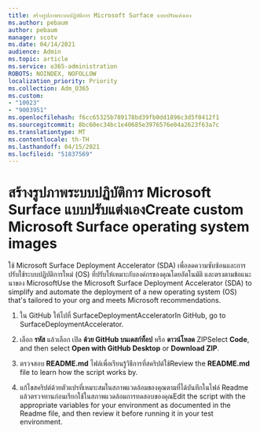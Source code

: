 ```yaml
---
title: สร้างรูปภาพระบบปฏิบัติการ Microsoft Surface แบบปรับแต่งเอง
ms.author: pebaum
author: pebaum
manager: scotv
ms.date: 04/14/2021
audience: Admin
ms.topic: article
ms.service: o365-administration
ROBOTS: NOINDEX, NOFOLLOW
localization_priority: Priority
ms.collection: Adm_O365
ms.custom:
- "10023"
- "9003951"
ms.openlocfilehash: f6cc65325b789178bd39fb0dd1896c3d5f0412f1
ms.sourcegitcommit: 8bc60ec34bc1e40685e3976576e04a2623f63a7c
ms.translationtype: MT
ms.contentlocale: th-TH
ms.lasthandoff: 04/15/2021
ms.locfileid: "51837569"
---
```

# <a name="create-custom-microsoft-surface-operating-system-images"></a><span data-ttu-id="c3916-102">สร้างรูปภาพระบบปฏิบัติการ Microsoft Surface แบบปรับแต่งเอง</span><span class="sxs-lookup"><span data-stu-id="c3916-102">Create custom Microsoft Surface operating system images</span></span>

<span data-ttu-id="c3916-103">ใช้ Microsoft Surface Deployment Accelerator (SDA) เพื่อลดความซับซ้อนและการปรับใช้ระบบปฏิบัติการใหม่ (OS) ที่ปรับให้เหมาะกับองค์กรของคุณโดยอัตโนมัติ และตรงตามข้อแนะนาของ Microsoft</span><span class="sxs-lookup"><span data-stu-id="c3916-103">Use the Microsoft Surface Deployment Accelerator (SDA) to simplify and automate the deployment of a new operating system (OS) that's tailored to your org and meets Microsoft recommendations.</span></span>

1. <span data-ttu-id="c3916-104">ใน GitHub ให้ไปที่ SurfaceDeploymentAccelerator</span><span class="sxs-lookup"><span data-stu-id="c3916-104">In GitHub, go to SurfaceDeploymentAccelerator.</span></span>

1. <span data-ttu-id="c3916-105">เลือก **รหัส** แล้วเลือก เปิด **ด้วย GitHub บนเดสก์ท็อป** หรือ **ดาวน์โหลด** ZIP</span><span class="sxs-lookup"><span data-stu-id="c3916-105">Select **Code**, and then select **Open with GitHub Desktop** or **Download ZIP**.</span></span>

1. <span data-ttu-id="c3916-106">ตรวจสอบ **README.md** ไฟล์เพื่อเรียนรู้วิธีการที่สคริปต์ใช้</span><span class="sxs-lookup"><span data-stu-id="c3916-106">Review the **README.md** file to learn how the script works by.</span></span>

1. <span data-ttu-id="c3916-107">แก้ไขสคริปต์ด้วยตัวแปรที่เหมาะสมในสภาพแวดล้อมของคุณตามที่ได้บันทึกในไฟล์ Readme แล้วตรวจทานก่อนเรียกใช้ในสภาพแวดล้อมการทดสอบของคุณ</span><span class="sxs-lookup"><span data-stu-id="c3916-107">Edit the script with the appropriate variables for your environment as documented in the Readme file, and then review it before running it in your test environment.</span></span>
